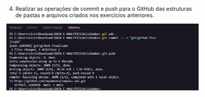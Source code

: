 4) Realizar as operações de commit e push para o GitHub das estruturas de pastas e arquivos criados nos exercícios anteriores.

![Commit](https://github.com/vmpimenta/compass.uol/blob/main/Sprint_1/evidencias/ref_push.jpg)
